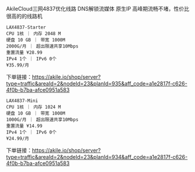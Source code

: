 AkileCloud三网4837优化线路 DNS解锁流媒体 原生IP 高峰期流畅不堵，性价比很高的的线路机
```
LAX4837-Starter
CPU 1核 ｜ 内存 2048 M
硬盘 10 GB ｜ 带宽 1000M
2000G/月 ｜ 超出限速共享10Mbps
重置流量 ¥28.99
IPv4 1个 ｜ IPv6 0个
¥35.99/月
```

下单链接：https://akile.io/shop/server?type=traffic&areaId=2&nodeId=23&planId=935&aff_code=a1e2817f-c626-4f0b-b7ba-afce0951a583

```
LAX4837-Mini
CPU 1核 ｜ 内存 1024 M
硬盘 10 GB ｜ 带宽 1000M
1000G/月 ｜ 超出限速共享10Mbps
重置流量 ¥14.99
IPv4 1个 ｜ IPv6 0个
¥24.99/月
```

下单链接：https://akile.io/shop/server?type=traffic&areaId=2&nodeId=23&planId=934&aff_code=a1e2817f-c626-4f0b-b7ba-afce0951a583

